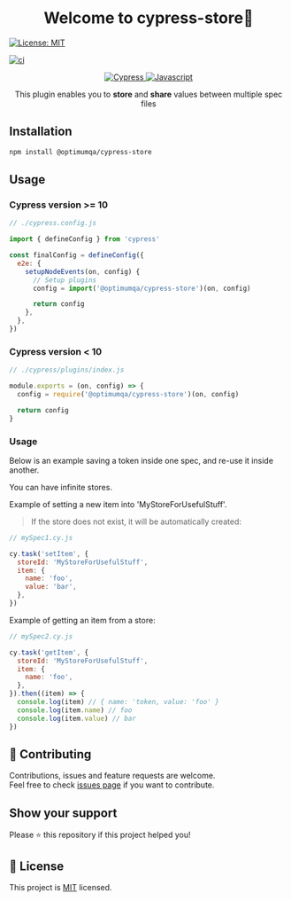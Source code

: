 <h1 align="center">Welcome to cypress-store👋 </h1>
<a href="https://github.com/optimumqa/cypress-store/blob/main/LICENSE">
  <img alt="License: MIT" src="https://img.shields.io/badge/license-MIT-yellow.svg" target="_blank" />
</a>

[![ci](https://github.com/optimumqa/cypress-store/actions/workflows/release.yml/badge.svg?branch=main)](https://github.com/optimumqa/cypress-store/actions/workflows/release.yml)

<div align=center>

  <a href="">
    <img alt="Cypress" src="https://img.shields.io/badge/-cypress-%23E5E5E5?style=for-the-badge&logo=cypress&logoColor=058a5e" target="_blank" />
  </a>
  <a href="">
    <img alt="Javascript" src="https://img.shields.io/badge/javascript-%23323330.svg?style=for-the-badge&logo=javascript&logoColor=%23F7DF1E" target="_blank" />
  </a>

This plugin enables you to <b>store</b> and <b>share</b> values between multiple spec files

</div>

## Installation

```sh
npm install @optimumqa/cypress-store
```

## Usage

### Cypress version >= 10

```js
// ./cypress.config.js

import { defineConfig } from 'cypress'

const finalConfig = defineConfig({
  e2e: {
    setupNodeEvents(on, config) {
      // Setup plugins
      config = import('@optimumqa/cypress-store')(on, config)

      return config
    },
  },
})
```

### Cypress version < 10

```js
// ./cypress/plugins/index.js

module.exports = (on, config) => {
  config = require('@optimumqa/cypress-store')(on, config)

  return config
}
```

### Usage

Below is an example saving a token inside one spec, and re-use it inside another.

You can have infinite stores.

Example of setting a new item into 'MyStoreForUsefulStuff'.

> If the store does not exist, it will be automatically created:

```js
// mySpec1.cy.js

cy.task('setItem', {
  storeId: 'MyStoreForUsefulStuff',
  item: {
    name: 'foo',
    value: 'bar',
  },
})
```

Example of getting an item from a store:

```js
// mySpec2.cy.js

cy.task('getItem', {
  storeId: 'MyStoreForUsefulStuff',
  item: {
    name: 'foo',
  },
}).then((item) => {
  console.log(item) // { name: 'token, value: 'foo' }
  console.log(item.name) // foo
  console.log(item.value) // bar
})
```

## 🤝 Contributing

Contributions, issues and feature requests are welcome.<br />
Feel free to check [issues page](https://github.com/optimumqa/cypress-store/issues) if you want to contribute.<br />

## Show your support

Please ⭐️ this repository if this project helped you!

## 📝 License

This project is [MIT](https://github.com/optimumqa/cypress-store/blob/main/LICENSE) licensed.
